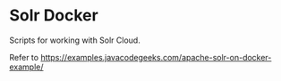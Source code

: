 # Solr Docker

Scripts for working with Solr Cloud.

Refer to https://examples.javacodegeeks.com/apache-solr-on-docker-example/
